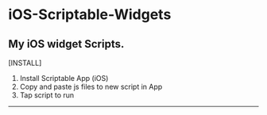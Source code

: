 # iOS-Scriptable-Widgets
My iOS widget Scripts.
-------------------------------------------

[INSTALL]

1. Install Scriptable App (iOS)
2. Copy and paste js files to new script in App
3. Tap script to run

-------------------------------------------
